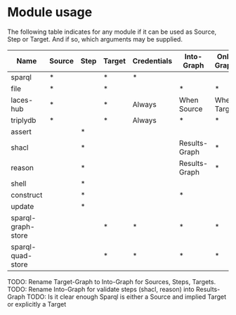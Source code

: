 # Module usage

The following table indicates for any module if it can be used as Source, Step or Target.
And if so, which arguments may be supplied.

| Name               | Source | Step | Target | Credentials | Into-Graph    | Only-Graphs | Other args |
| ------------------ | ------ | ---- | ------ | ----------- | ------------- | ----------- | ---------- |
| sparql             | \*     |      | \*     | \*          |
| file               | \*     |      | \*     |             | \*            | \*          |
| laces-hub          | \*     |      | \*     | Always      | When Source   | When Target |
| triplydb           | \*     |      | \*     | Always      | \*            | \*          |
| assert             |        | \*   |        |             |               |             | Message    |
| shacl              |        | \*   |        |             | Results-Graph | \*          |
| reason             |        | \*   |        |             | Results-Graph | \*          | Entailment |
| shell              |        | \*   |
| construct          |        | \*   |        |             | \*            |
| update             |        | \*   |
| sparql-graph-store |        |      | \*     | \*          | \*            | \*          |
| sparql-quad-store  |        |      | \*     | \*          | \*            | \*          |

TODO: Rename Target-Graph to Into-Graph for Sources, Steps, Targets.
TODO: Rename Into-Graph for validate steps (shacl, reason) into Results-Graph
TODO: Is it clear enough Sparql is either a Source and implied Target or explicitly a Target
